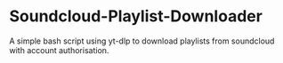# Soundcloud-Playlist-Downloader
A simple bash script using yt-dlp to download playlists from soundcloud with account authorisation.

